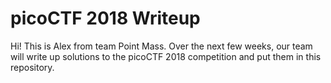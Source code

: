# picoCTF 2018 Writeup

Hi! This is Alex from team Point Mass.
Over the next few weeks, our team will write up solutions to the picoCTF 2018 competition and put them in this repository.
